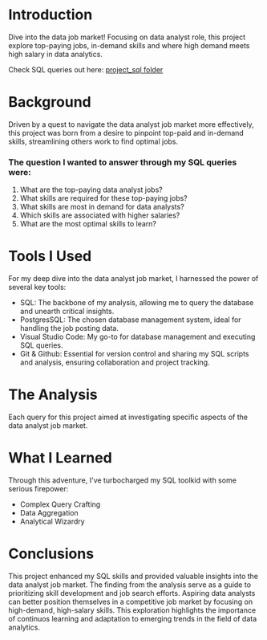# Introduction
Dive into the data job market! Focusing on data analyst role, this project explore top-paying jobs, in-demand skills and where high demand meets high salary in data analytics.

Check SQL queries out here: [project_sql folder](/project_sql/)

# Background
Driven by a quest to navigate the data analyst job market more effectively, this project was born from a desire to pinpoint top-paid and in-demand skills, streamlining others work to find optimal jobs.

### The question I wanted to answer through my SQL queries were:
1. What are the top-paying data analyst jobs?
2. What skills are required for these top-paying jobs?
3. What skills are most in demand for data analysts?
4. Which skills are associated with higher salaries?
5. What are the most optimal skills to learn?

# Tools I Used
For my deep dive into the data analyst job market, I harnessed the power of several key tools:
- SQL: The backbone of my analysis, allowing me to query the database and unearth critical insights.
- PostgresSQL: The chosen database management system, ideal for handling the job posting data.
- Visual Studio Code: My go-to for database management and executing SQL queries.
- Git & Github: Essential for version control and sharing my SQL scripts and analysis, ensuring collaboration and project tracking.

# The Analysis
Each query for this project aimed at investigating specific aspects of the data analyst job market.

# What I Learned
Through this adventure, I've turbocharged my SQL toolkid with some serious firepower:
- Complex Query Crafting
- Data Aggregation
- Analytical Wizardry
# Conclusions
This project enhanced my SQL skills and provided valuable insights into the data analyst job market. The finding from the analysis serve as a guide to prioritizing skill development and job search efforts. Aspiring data analysts can better position themselves in a competitive job market by focusing on high-demand, high-salary skills. This exploration highlights the importance of continuos learning and adaptation to emerging trends in the field of data analytics.